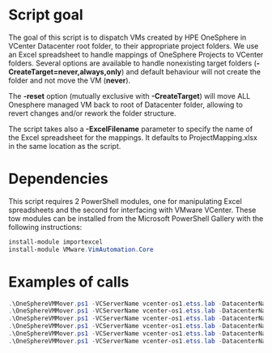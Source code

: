 # Script goal

The goal of this script is to dispatch VMs created by HPE OneSphere in VCenter Datacenter root folder, to their appropriate project folders. We use an Excel spreadsheet to handle mappings of OneSphere Projects to VCenter folders. Several options are available to handle nonexisting target folders (**-CreateTarget=never,always,only**) and default behaviour will not create the folder and not move the VM (**never**).

The **-reset** option (mutually exclusive with **-CreateTarget**) will move ALL Onesphere managed VM back to root of Datacenter folder, allowing to revert changes and/or rework the folder structure.

The script takes also a **-ExcelFilename** parameter to specify the name of the Excel spreadsheet for the mappings. It defaults to ProjectMapping.xlsx in the same location as the script.
 
# Dependencies

This script requires 2 PowerShell modules, one for manipulating Excel spreadsheets and the second for interfacing with VMware VCenter. These tow modules can be installed from the Microsoft PowerShell Gallery with the following instructions:

```` PowerShell
install-module importexcel
install-module VMware.VimAutomation.Core
````
# Examples of calls
```` PowerShell
.\OneSphereVMMover.ps1 -VCServerName vcenter-os1.etss.lab -DatacenterName NHITS-DC -Username XXX -Password XXX -CreateTarget always
.\OneSphereVMMover.ps1 -VCServerName vcenter-os1.etss.lab -DatacenterName NHITS-DC -Username XXX -Password XXX -CreateTarget always -verbose
.\OneSphereVMMover.ps1 -VCServerName vcenter-os1.etss.lab -DatacenterName NHITS-DC -Username XXX -Password XXX -CreateTarget never
.\OneSphereVMMover.ps1 -VCServerName vcenter-os1.etss.lab -DatacenterName NHITS-DC -Username XXX -Password XXX -CreateTarget only
.\OneSphereVMMover.ps1 -VCServerName vcenter-os1.etss.lab -DatacenterName NHITS-DC -Username XXX -Password XXX -reset
.\OneSphereVMMover.ps1 -VCServerName vcenter-os1.etss.lab -DatacenterName NHITS-DC -Username XXX -Password XXX -ExcelFilename myfile.xls
````
